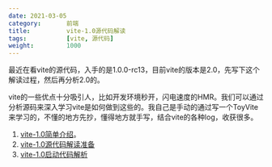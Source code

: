 ```yaml
---
date: 2021-03-05
category:       前端
title:          vite-1.0源代码解读
tags:           [vite, 源代码]
weight:         1000
---
```


最近在看vite的源代码，入手的是1.0.0-rc13，目前vite的版本是2.0，先写下这个解读过程，然后再分析2.0的。
<!--more-->
vite的一些优点十分吸引人，比如开发环境秒开，闪电速度的HMR。我们可以通过分析源码来深入学习vite是如何做到这些的。我自己是手动的通过写一个ToyVite来学习的，不懂的地方先抄，懂得地方就手写，结合vite的各种log，收获很多。

1. [vite-1.0简单介绍](/posts/2021-03-06-vite-1.0-simple-introduction/)。
2. [vite-1.0源代码解读准备](/posts/2021-03-06-vite-1.0-preparation)
3. [vite-1.0启动代码解析]()